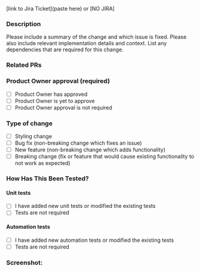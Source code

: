 [link to Jira Ticket](paste here) or [NO JIRA]
### Description

Please include a summary of the change and which issue is fixed. Please also include relevant implementation details and context. List any dependencies that are required for this change.

### Related PRs 

### Product Owner approval (required)

- [ ] Product Owner has approved
- [ ] Product Owner is yet to approve
- [ ] Product Owner approval is not required

### Type of change

- [ ] Styling change
- [ ] Bug fix (non-breaking change which fixes an issue)
- [ ] New feature (non-breaking change which adds functionality)
- [ ] Breaking change (fix or feature that would cause existing functionality to not work as expected)

### How Has This Been Tested?

#### Unit tests

- [ ] I have added new unit tests or modified the existing tests
- [ ] Tests are not required

#### Automation tests

- [ ] I have added new automation tests or modified the existing tests
- [ ] Tests are not required

### Screenshot: 

